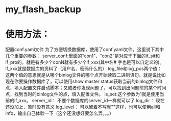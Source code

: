 # my_flash_backup
# 使用方法：
 配置conf.yaml文件
  为了方便切换数据库，使用了conf.yaml文件，这里说下其中几个重要的参数：
   server_conf:里面的“con1”、“con2”是对应于下面的if_sit和if_pro的。就是有多少个conN就有多少个if_xxx(其中名# 字也是可以自定义的)。if_xxx就是数据库的资料了（用户名、密码什么的）
    log_file和log_pos两个值：这两个值的意思就是从哪个binlog文件的哪个点开始读取二进制语句。就是说比如现在你要操作数据库了，可以使用show master status获取当前的binlog文件和点，填入配置文件启动脚本；又或者你发现问题了，可以找到出问题前的某个时间点，找到当时的binlog文件的点，填入配置文件。
    is_set:这个参数为1就是使用当前的if_xxx。
    server_id： 不要个数据库的server_id一样就可以了
    log_dir： 现在还没加上，暂时没有意义
    log_level： 可以留着不写就""这样，也可以使用all和info，输出自己体验一下（这个还没想好要怎么弄。。。）


